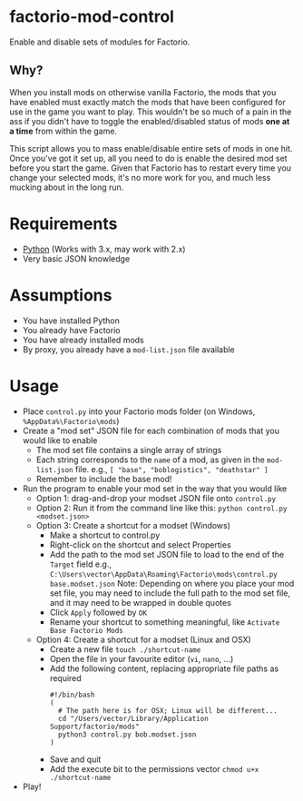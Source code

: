 # factorio-mod-control
Enable and disable sets of modules for Factorio.

## Why?
When you install mods on otherwise vanilla Factorio, the mods that you have enabled must exactly match the mods that have been configured for use in the game you want to play. This wouldn't be so much of a pain in the ass if you didn't have to toggle the enabled/disabled status of mods **one at a time** from within the game.

This script allows you to mass enable/disable entire sets of mods in one hit. Once you've got it set up, all you need to do is enable the desired mod set before you start the game. Given that Factorio has to restart every time you change your selected mods, it's no more work for you, and much less mucking about in the long run.

# Requirements
* [Python](https://www.python.org/downloads/) (Works with 3.x, may work with 2.x)
* Very basic JSON knowledge

# Assumptions
* You have installed Python
* You already have Factorio
* You have already installed mods
* By proxy, you already have a `mod-list.json` file available

# Usage
* Place `control.py` into your Factorio mods folder (on Windows, `%AppData%\Factorio\mods`)
* Create a "mod set" JSON file for each combination of mods that you would like to enable
  * The mod set file contains a single array of strings
  * Each string corresponds to the `name` of a mod, as given in the `mod-list.json` file.
    e.g., `[ "base", "boblogistics", "deathstar" ]`
  * Remember to include the base mod!
* Run the program to enable your mod set in the way that you would like
  * Option 1: drag-and-drop your modset JSON file onto `control.py`
  * Option 2: Run it from the command line like this: `python control.py <modset.json>`
  * Option 3: Create a shortcut for a modset (Windows)
    * Make a shortcut to control.py
    * Right-click on the shortcut and select Properties
    * Add the path to the mod set JSON file to load to the end of the `Target` field
      e.g., `C:\Users\vector\AppData\Roaming\Factorio\mods\control.py base.modset.json`
      Note: Depending on where you place your mod set file, you may need to include the
      full path to the mod set file, and it may need to be wrapped in double quotes
    * Click `Apply` followed by `OK`
    * Rename your shortcut to something meaningful, like `Activate Base Factorio Mods`
  * Option 4: Create a shortcut for a modset (Linux and OSX)
    * Create a new file
      `touch ./shortcut-name`
    * Open the file in your favourite editor (`vi`, `nano`, ...)
    * Add the following content, replacing appropriate file paths as required
      ```
      #!/bin/bash
      (
        # The path here is for OSX; Linux will be different...
        cd "/Users/vector/Library/Application Support/factorio/mods"
        python3 control.py bob.modset.json
      )
      ```
    * Save and quit
    * Add the execute bit to the permissions vector
      `chmod u+x ./shortcut-name`
* Play!
